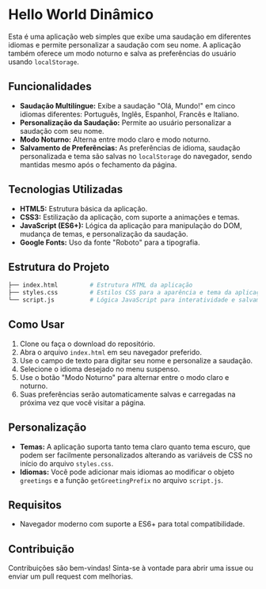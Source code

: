 # Hello World Dinâmico

Esta é uma aplicação web simples que exibe uma saudação em diferentes idiomas e permite personalizar a saudação com seu nome. A aplicação também oferece um modo noturno e salva as preferências do usuário usando `localStorage`.

## Funcionalidades

- **Saudação Multilíngue:** Exibe a saudação "Olá, Mundo!" em cinco idiomas diferentes: Português, Inglês, Espanhol, Francês e Italiano.
- **Personalização da Saudação:** Permite ao usuário personalizar a saudação com seu nome.
- **Modo Noturno:** Alterna entre modo claro e modo noturno.
- **Salvamento de Preferências:** As preferências de idioma, saudação personalizada e tema são salvas no `localStorage` do navegador, sendo mantidas mesmo após o fechamento da página.

## Tecnologias Utilizadas

- **HTML5:** Estrutura básica da aplicação.
- **CSS3:** Estilização da aplicação, com suporte a animações e temas.
- **JavaScript (ES6+):** Lógica da aplicação para manipulação do DOM, mudança de temas, e personalização da saudação.
- **Google Fonts:** Uso da fonte "Roboto" para a tipografia.

## Estrutura do Projeto

```bash
├── index.html         # Estrutura HTML da aplicação
├── styles.css         # Estilos CSS para a aparência e tema da aplicação
└── script.js          # Lógica JavaScript para interatividade e salvamento de preferências
```

## Como Usar

1. Clone ou faça o download do repositório.
2. Abra o arquivo `index.html` em seu navegador preferido.
3. Use o campo de texto para digitar seu nome e personalize a saudação.
4. Selecione o idioma desejado no menu suspenso.
5. Use o botão "Modo Noturno" para alternar entre o modo claro e noturno.
6. Suas preferências serão automaticamente salvas e carregadas na próxima vez que você visitar a página.

## Personalização

- **Temas:** A aplicação suporta tanto tema claro quanto tema escuro, que podem ser facilmente personalizados alterando as variáveis de CSS no início do arquivo `styles.css`.
- **Idiomas:** Você pode adicionar mais idiomas ao modificar o objeto `greetings` e a função `getGreetingPrefix` no arquivo `script.js`.

## Requisitos

- Navegador moderno com suporte a ES6+ para total compatibilidade.
  
## Contribuição

Contribuições são bem-vindas! Sinta-se à vontade para abrir uma issue ou enviar um pull request com melhorias.

